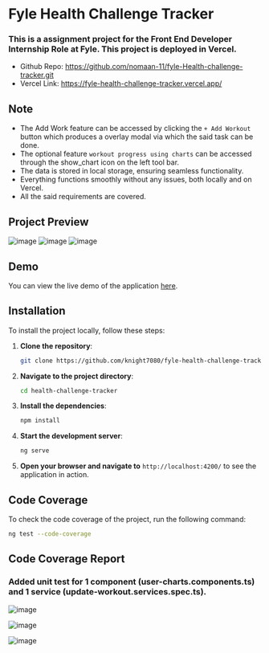 # Fyle Health Challenge Tracker

### This is a assignment project for the Front End Developer Internship Role at Fyle. This project is deployed in Vercel.
- Github Repo: https://github.com/nomaan-11/fyle-Health-challenge-tracker.git
- Vercel Link: https://fyle-health-challenge-tracker.vercel.app/
## Note
- The Add Work feature can be accessed by clicking the `+ Add Workout` button which produces a overlay modal via which the said task can be done.
- The optional feature `workout progress using charts` can be accessed through the show_chart icon on the left tool bar.
- The data is stored in local storage, ensuring seamless functionality.
- Everything functions smoothly without any issues, both locally and on Vercel.
- All the said requirements are covered.
  
## Project Preview
![image](https://github.com/user-attachments/assets/453f46cd-d9c7-4fdc-bf3a-1cd14d74bd46)
![image](https://github.com/user-attachments/assets/46473cea-081e-4081-b4f5-d4455be84694)
![image](https://github.com/user-attachments/assets/56a74c65-3849-4e56-91c3-8ae5577bcb57)

## Demo
You can view the live demo of the application [here](https://fyle-health-challenge-tracker.vercel.app/).

## Installation

To install the project locally, follow these steps:

1. **Clone the repository**:

   ```bash
   git clone https://github.com/knight7080/fyle-health-challenge-tracker.git
   ```

2. **Navigate to the project directory**:

   ```bash
   cd health-challenge-tracker
   ```

3. **Install the dependencies**:

   ```bash
   npm install
   ```

4. **Start the development server**:

   ```bash
   ng serve
   ```

5. **Open your browser and navigate to** `http://localhost:4200/` to see the application in action.

## Code Coverage
To check the code coverage of the project, run the following command:

```bash
ng test --code-coverage
```

## Code Coverage Report
### Added unit test for 1 component (user-charts.components.ts) and 1 service (update-workout.services.spec.ts).
![image](https://github.com/user-attachments/assets/1073f2d9-4840-475b-8143-086023bac696)

![image](https://github.com/user-attachments/assets/10452dfc-6975-49c4-85a6-938ec55d4559)

![image](https://github.com/user-attachments/assets/a8ba3527-97e9-44fd-a828-94e03c731aa6)

